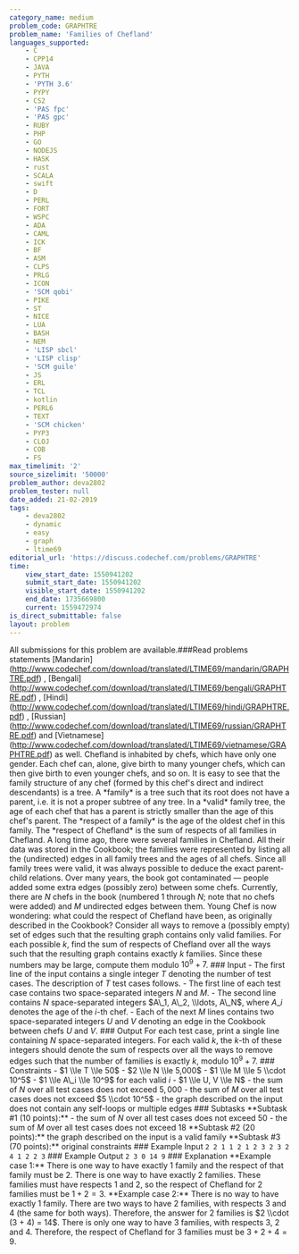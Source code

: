```yaml
---
category_name: medium
problem_code: GRAPHTRE
problem_name: 'Families of Chefland'
languages_supported:
    - C
    - CPP14
    - JAVA
    - PYTH
    - 'PYTH 3.6'
    - PYPY
    - CS2
    - 'PAS fpc'
    - 'PAS gpc'
    - RUBY
    - PHP
    - GO
    - NODEJS
    - HASK
    - rust
    - SCALA
    - swift
    - D
    - PERL
    - FORT
    - WSPC
    - ADA
    - CAML
    - ICK
    - BF
    - ASM
    - CLPS
    - PRLG
    - ICON
    - 'SCM qobi'
    - PIKE
    - ST
    - NICE
    - LUA
    - BASH
    - NEM
    - 'LISP sbcl'
    - 'LISP clisp'
    - 'SCM guile'
    - JS
    - ERL
    - TCL
    - kotlin
    - PERL6
    - TEXT
    - 'SCM chicken'
    - PYP3
    - CLOJ
    - COB
    - FS
max_timelimit: '2'
source_sizelimit: '50000'
problem_author: deva2802
problem_tester: null
date_added: 21-02-2019
tags:
    - deva2802
    - dynamic
    - easy
    - graph
    - ltime69
editorial_url: 'https://discuss.codechef.com/problems/GRAPHTRE'
time:
    view_start_date: 1550941202
    submit_start_date: 1550941202
    visible_start_date: 1550941202
    end_date: 1735669800
    current: 1559472974
is_direct_submittable: false
layout: problem
---
```

All submissions for this problem are available.\###Read problems statements \[Mandarin\](http://www.codechef.com/download/translated/LTIME69/mandarin/GRAPHTRE.pdf) , \[Bengali\](http://www.codechef.com/download/translated/LTIME69/bengali/GRAPHTRE.pdf) , \[Hindi\](http://www.codechef.com/download/translated/LTIME69/hindi/GRAPHTRE.pdf) , \[Russian\](http://www.codechef.com/download/translated/LTIME69/russian/GRAPHTRE.pdf) and \[Vietnamese\](http://www.codechef.com/download/translated/LTIME69/vietnamese/GRAPHTRE.pdf) as well. Chefland is inhabited by chefs, which have only one gender. Each chef can, alone, give birth to many younger chefs, which can then give birth to even younger chefs, and so on. It is easy to see that the family structure of any chef (formed by this chef's direct and indirect descendants) is a tree. A \*family\* is a tree such that its root does not have a parent, i.e. it is not a proper subtree of any tree. In a \*valid\* family tree, the age of each chef that has a parent is strictly smaller than the age of this chef's parent. The \*respect of a family\* is the age of the oldest chef in this family. The \*respect of Chefland\* is the sum of respects of all families in Chefland. A long time ago, there were several families in Chefland. All their data was stored in the Cookbook; the families were represented by listing all the (undirected) edges in all family trees and the ages of all chefs. Since all family trees were valid, it was always possible to deduce the exact parent-child relations. Over many years, the book got contaminated — people added some extra edges (possibly zero) between some chefs. Currently, there are $N$ chefs in the book (numbered $1$ through $N$; note that no chefs were added) and $M$ undirected edges between them. Young Chef is now wondering: what could the respect of Chefland have been, as originally described in the Cookbook? Consider all ways to remove a (possibly empty) set of edges such that the resulting graph contains only valid families. For each possible $k$, find the sum of respects of Chefland over all the ways such that the resulting graph contains exactly $k$ families. Since these numbers may be large, compute them modulo $10^9 + 7$. ### Input - The first line of the input contains a single integer $T$ denoting the number of test cases. The description of $T$ test cases follows. - The first line of each test case contains two space-separated integers $N$ and $M$. - The second line contains $N$ space-separated integers $A\_1, A\_2, \\ldots, A\_N$, where $A\_i$ denotes the age of the $i$-th chef. - Each of the next $M$ lines contains two space-separated integers $U$ and $V$ denoting an edge in the Cookbook between chefs $U$ and $V$. ### Output For each test case, print a single line containing $N$ space-separated integers. For each valid $k$, the $k$-th of these integers should denote the sum of respects over all the ways to remove edges such that the number of families is exactly $k$, modulo $10^9+7$. ### Constraints - $1 \\le T \\le 50$ - $2 \\le N \\le 5,000$ - $1 \\le M \\le 5 \\cdot 10^5$ - $1 \\le A\_i \\le 10^9$ for each valid $i$ - $1 \\le U, V \\le N$ - the sum of $N$ over all test cases does not exceed $5,000$ - the sum of $M$ over all test cases does not exceed $5 \\cdot 10^5$ - the graph described on the input does not contain any self-loops or multiple edges ### Subtasks \*\*Subtask #1 (10 points):\*\* - the sum of $N$ over all test cases does not exceed $50$ - the sum of $M$ over all test cases does not exceed $18$ \*\*Subtask #2 (20 points):\*\* the graph described on the input is a valid family \*\*Subtask #3 (70 points):\*\* original constraints ### Example Input ``` 2 2 1 1 2 1 2 3 2 3 2 4 1 2 2 3 ``` ### Example Output ``` 2 3 0 14 9 ``` ### Explanation \*\*Example case 1:\*\* There is one way to have exactly $1$ family and the respect of that family must be $2$. There is one way to have exactly $2$ families. These families must have respects $1$ and $2$, so the respect of Chefland for $2$ families must be $1 + 2 = 3$. \*\*Example case 2:\*\* There is no way to have exactly $1$ family. There are two ways to have $2$ families, with respects $3$ and $4$ (the same for both ways). Therefore, the answer for $2$ families is $2 \\cdot (3 + 4) = 14$. There is only one way to have $3$ families, with respects $3$, $2$ and $4$. Therefore, the respect of Chefland for $3$ families must be $3 + 2 + 4 = 9$.
